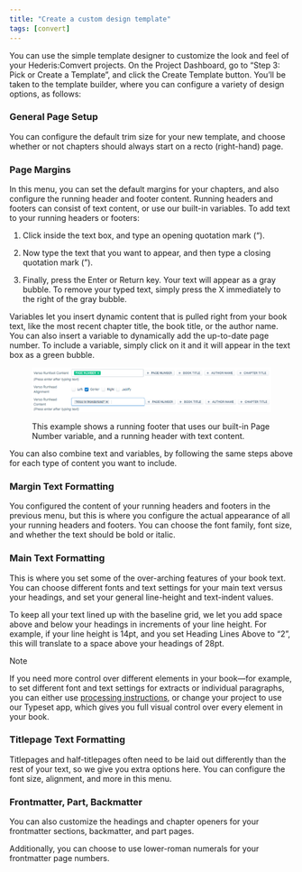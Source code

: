 ```yaml
---
title: "Create a custom design template"
tags: [convert]
---
```

 
<html><body><section data-type="chapter" class="hsecchapter" data-hederis-type="hsecchapter" id="convert-template-designer" data-pi-attrs="id: convert-template-designer; data-tags: convert;" role="doc-chapter" data-tags="convert" data-author-name=" " data-book-title=" " title="Create a custom design template"><p class="hblkp" data-hederis-type="hblkp" id="pvP0EkMVV">You can use the simple template designer to customize the look and feel of your Hederis:Comvert projects. On the Project Dashboard, go to &#8220;Step 3: Pick or Create a Template&#8221;, and click the Create Template button. You&#8217;ll be taken to the template builder, where you can configure a variety of design options, as follows:</p><section class="hwprsubsection" data-hederis-type="hwprsubsection" id="ppXLnshsX" data-type="subsection" title="General Page Setup"><h1 data-hederis-type="hblktitle" class="hblktitle" id="pI0Ow7Ekk">General Page Setup</h1><p class="hblkp" data-hederis-type="hblkp" id="pTBVHUwUE">You can configure the default trim size for your new template, and choose whether or not chapters should always start on a recto (right-hand) page.</p></section><section class="hwprsubsection" data-hederis-type="hwprsubsection" id="pPwqrHJXx" data-type="subsection" title="Page Margins"><h1 data-hederis-type="hblktitle" class="hblktitle" id="ppQeXx3tA">Page Margins</h1><p class="hblkp" data-hederis-type="hblkp" id="pQJfqgDBD">In this menu, you can set the default margins for your chapters, and also configure the running header and footer content. Running headers and footers can consist of text content, or use our built-in variables. To add text to your running headers or footers:</p><ol class="hwprnumlist" data-hederis-type="hwprnumlist" id="pp9NXpRY8"><li class="hblkoli" data-hederis-type="hblkoli" id="li69puYHAM"><p class="hblkoli" data-hederis-type="hblklip" id="pAOCh5qKr">Click inside the text box, and type an opening quotation mark (&#8220;).</p></li><li class="hblkoli" data-hederis-type="hblkoli" id="liaS8pwg13"><p class="hblkoli" data-hederis-type="hblklip" id="p3WZfEYhu">Now type the text that you want to appear, and then type a closing quotation mark (&#8221;).</p></li><li class="hblkoli" data-hederis-type="hblkoli" id="li97T6IZeU"><p class="hblkoli" data-hederis-type="hblklip" id="pnV9W0VXf">Finally, press the Enter or Return key. Your text will appear as a gray bubble. To remove your typed text, simply press the X immediately to the right of the gray bubble.</p></li></ol><p class="hblkp" data-hederis-type="hblkp" id="p9a09G40h">Variables let you insert dynamic content that is pulled right from your book text, like the most recent chapter title, the book title, or the author name. You can also insert a variable to dynamically add the up-to-date page number. To include a variable, simply click on it and it will appear in the text box as a green bubble.</p><figure class="hwprfig" data-hederis-type="hwprfig" id="pTTx1gBpS"><img data-hederis-type="hblkimg" class="hblkimg" id="p7iDuffPt" src="/images/runheadfoot.png" data-img-src="/images/runheadfoot.png"/><p class="hblkcaption" data-hederis-type="hblkcaption" id="pjzXoESUs">This example shows a running footer that uses our built-in Page Number variable, and a running header with text content.</p></figure><p class="hblkp" data-hederis-type="hblkp" id="pqROaWbC1">You can also combine text and variables, by following the same steps above for each type of content you want to include.</p></section><section class="hwprsubsection" data-hederis-type="hwprsubsection" id="pNe23dNGh" data-type="subsection" title="Margin Text Formatting"><h1 data-hederis-type="hblktitle" class="hblktitle" id="pfI2TVPec">Margin Text Formatting</h1><p class="hblkp" data-hederis-type="hblkp" id="pKqEqZqVS">You configured the content of your running headers and footers in the previous menu, but this is where you configure the actual appearance of all your running headers and footers. You can choose the font family, font size, and whether the text should be bold or italic.</p></section><section class="hwprsubsection" data-hederis-type="hwprsubsection" id="pk0vg1Njn" data-type="subsection" title="Main Text Formatting"><h1 data-hederis-type="hblktitle" class="hblktitle" id="p9MHt4BxI">Main Text Formatting</h1><p class="hblkp" data-hederis-type="hblkp" id="pkduUq5gc">This is where you set some of the over-arching features of your book text. You can choose different fonts and text settings for your main text versus your headings, and set your general line-height and text-indent values.</p><p class="hblkp" data-hederis-type="hblkp" id="pZ1w64b8P">To keep all your text lined up with the baseline grid, we let you add space above and below your headings in increments of your line height. For example, if your line height is 14pt, and you set Heading Lines Above to &#8220;2&#8221;, this will translate to a space above your headings of 28pt. </p><aside class="hwprbox box" data-hederis-type="hwprbox" id="p7bMp3YfL" data-type="sidebar"><p class="hblktype" data-hederis-type="hblktype" id="pgxhSAvIA">Note</p><p class="hblkp" data-hederis-type="hblkp" id="pXq2nfpkW">If you need more control over different elements in your book&#8212;for example, to set different font and text settings for extracts or individual paragraphs, you can either use <a href="{% link _docs/custom-design.md %}" class="hspana" data-hederis-type="hspana" id="p5fqpbaLQ">processing instructions</a>, or change your project to use our Typeset app, which gives you full visual control over every element in your book.</p></aside></section><section class="hwprsubsection" data-hederis-type="hwprsubsection" id="ppIrHa2I8" data-type="subsection" title="Titlepage Text Formatting"><h1 data-hederis-type="hblktitle" class="hblktitle" id="pJUN5MsS7">Titlepage Text Formatting</h1><p class="hblkp" data-hederis-type="hblkp" id="pSOaxaZBq">Titlepages and half-titlepages often need to be laid out differently than the rest of your text, so we give you extra options here. You can configure the font size, alignment, and more in this menu.</p></section><section class="hwprsubsection" data-hederis-type="hwprsubsection" id="p7WeLlTdO" data-type="subsection" title="Frontmatter, Part, Backmatter"><h1 data-hederis-type="hblktitle" class="hblktitle" id="pCe04KJp4">Frontmatter, Part, Backmatter</h1><p class="hblkp" data-hederis-type="hblkp" id="pige7lTVo">You can also customize the headings and chapter openers for your frontmatter sections, backmatter, and part pages.</p><p class="hblkp" data-hederis-type="hblkp" id="pRbtNJ0dF">Additionally, you can choose to use lower-roman numerals for your frontmatter page numbers.</p></section></section></body></html>
